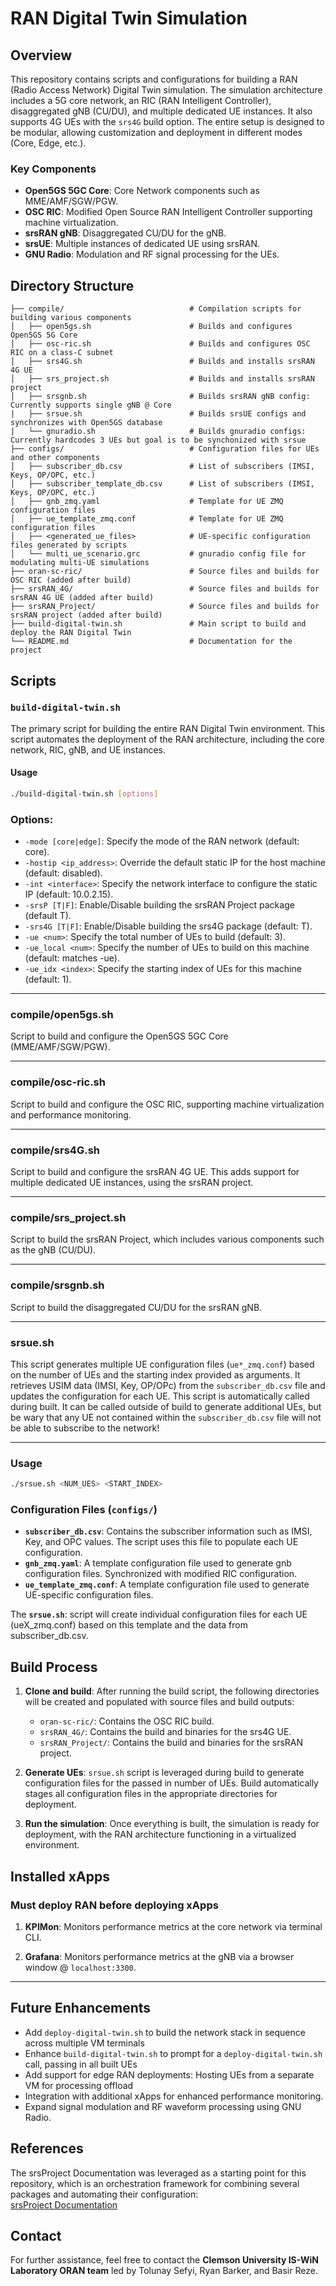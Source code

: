 # RAN Digital Twin Simulation

## Overview

This repository contains scripts and configurations for building a RAN (Radio Access Network) Digital Twin simulation. The simulation architecture includes a 5G core network, an RIC (RAN Intelligent Controller), disaggregated gNB (CU/DU), and multiple dedicated UE instances. It also supports 4G UEs with the `srs4G` build option. The entire setup is designed to be modular, allowing customization and deployment in different modes (Core, Edge, etc.).

### Key Components

- **Open5GS 5GC Core**: Core Network components such as MME/AMF/SGW/PGW.
- **OSC RIC**: Modified Open Source RAN Intelligent Controller supporting machine virtualization.
- **srsRAN gNB**: Disaggregated CU/DU for the gNB.
- **srsUE**: Multiple instances of dedicated UE using srsRAN.
- **GNU Radio**: Modulation and RF signal processing for the UEs.

## Directory Structure

```plaintext
├── compile/                            # Compilation scripts for building various components
│   ├── open5gs.sh                      # Builds and configures Open5GS 5G Core
│   ├── osc-ric.sh                      # Builds and configures OSC RIC on a class-C subnet
│   ├── srs4G.sh                        # Builds and installs srsRAN 4G UE
│   ├── srs_project.sh                  # Builds and installs srsRAN project
│   ├── srsgnb.sh                       # Builds srsRAN gNB config: Currently supports single gNB @ Core
|   ├── srsue.sh                        # Builds srsUE configs and synchronizes with Open5GS database
|   └── gnuradio.sh                     # Builds gnuradio configs: Currently hardcodes 3 UEs but goal is to be synchonized with srsue
├── configs/                            # Configuration files for UEs and other components
│   ├── subscriber_db.csv               # List of subscribers (IMSI, Keys, OP/OPC, etc.)
│   ├── subscriber_template_db.csv      # List of subscribers (IMSI, Keys, OP/OPC, etc.)
│   ├── gnb_zmq.yaml                    # Template for UE ZMQ configuration files
│   ├── ue_template_zmq.conf            # Template for UE ZMQ configuration files
│   ├── <generated_ue_files>            # UE-specific configuration files generated by scripts
│   └── multi_ue_scenario.grc           # gnuradio config file for modulating multi-UE simulations
├── oran-sc-ric/                        # Source files and builds for OSC RIC (added after build)
├── srsRAN_4G/                          # Source files and builds for srsRAN 4G UE (added after build)
├── srsRAN_Project/                     # Source files and builds for srsRAN project (added after build)
├── build-digital-twin.sh               # Main script to build and deploy the RAN Digital Twin
└── README.md                           # Documentation for the project
```

## Scripts

### `build-digital-twin.sh`
The primary script for building the entire RAN Digital Twin environment. This script automates the deployment of the RAN architecture, including the core network, RIC, gNB, and UE instances.

#### Usage

```bash
./build-digital-twin.sh [options]
```
### Options:

- `-mode [core|edge]`: Specify the mode of the RAN network (default: core).
- `-hostip <ip_address>`: Override the default static IP for the host machine (default: disabled).
- `-int <interface>`: Specify the network interface to configure the static IP (default: 10.0.2.15).
- `-srsP [T|F]`: Enable/Disable building the srsRAN Project package (default T).
- `-srs4G [T|F]`: Enable/Disable building the srs4G package (default: T).
- `-ue <num>`: Specify the total number of UEs to build (default: 3).
- `-ue_local <num>`: Specify the number of UEs to build on this machine (default: matches -ue).
- `-ue_idx <index>`: Specify the starting index of UEs for this machine (default: 1).

---

### compile/open5gs.sh

Script to build and configure the Open5GS 5GC Core (MME/AMF/SGW/PGW).

---

### compile/osc-ric.sh

Script to build and configure the OSC RIC, supporting machine virtualization and performance monitoring.

---

### compile/srs4G.sh

Script to build and configure the srsRAN 4G UE. This adds support for multiple dedicated UE instances, using the srsRAN project.

---

### compile/srs_project.sh

Script to build the srsRAN Project, which includes various components such as the gNB (CU/DU).

---

### compile/srsgnb.sh

Script to build the disaggregated CU/DU for the srsRAN gNB.

---

### srsue.sh

This script generates multiple UE configuration files (`ue*_zmq.conf`) based on the number of UEs and the starting index provided as arguments. It retrieves USIM data (IMSI, Key, OP/OPc) from the `subscriber_db.csv` file and updates the configuration for each UE.
This script is automatically called during built. It can be called outside of build to generate additional UEs, but be wary that any UE not contained within the `subscriber_db.csv` file will not be able to subscribe to the network!

---

### Usage
```bash
./srsue.sh <NUM_UES> <START_INDEX>
```

### Configuration Files (`configs/`)

- **`subscriber_db.csv`**: Contains the subscriber information such as IMSI, Key, and OPC values. The script uses this file to populate each UE configuration.
- **`gnb_zmq.yaml`**: A template configuration file used to generate gnb configuration files. Synchronized with modified RIC configuration.
- **`ue_template_zmq.conf`**: A template configuration file used to generate UE-specific configuration files.

The **`srsue.sh`**: script will create individual configuration files for each UE (ueX_zmq.conf) based on this template and the data from subscriber_db.csv.

## Build Process

1. **Clone and build**: After running the build script, the following directories will be created and populated with source files and build outputs:
   - `oran-sc-ric/`: Contains the OSC RIC build.
   - `srsRAN_4G/`: Contains the build and binaries for the srs4G UE.
   - `srsRAN_Project/`: Contains the build and binaries for the srsRAN project.

2. **Generate UEs**: `srsue.sh` script is leveraged during build to generate configuration files for the passed in number of UEs. Build automatically stages all configuration files in the appropriate directories for deployment.

3. **Run the simulation**: Once everything is built, the simulation is ready for deployment, with the RAN architecture functioning in a virtualized environment.

## Installed xApps 
### Must deploy RAN before deploying xApps

1. **KPIMon**: Monitors performance metrics at the core network via terminal CLI. 

2. **Grafana**: Monitors performance metrics at the gNB via a browser window @ `localhost:3300`.

---

## Future Enhancements

- Add `deploy-digital-twin.sh` to build the network stack in sequence across multiple VM terminals
- Enhance `build-digital-twin.sh` to prompt for a `deploy-digital-twin.sh` call, passing in all built UEs 
- Add support for edge RAN deployments: Hosting UEs from a separate VM for processing offload
- Integration with additional xApps for enhanced performance monitoring.
- Expand signal modulation and RF waveform processing using GNU Radio.

## References

The srsProject Documentation was leveraged as a starting point for this repository, which is an orchestration framework for combining several packages and automating their configuration:  
[srsProject Documentation](https://docs.srsran.com/projects/project/en/latest/tutorials/source/near-rt-ric/source/index.html)

## Contact

For further assistance, feel free to contact the **Clemson University IS-WiN Laboratory ORAN team** led by Tolunay Sefyi, Ryan Barker, and Basir Reze.
